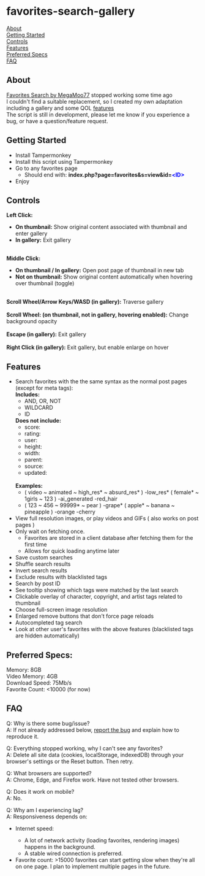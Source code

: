 # favorites-search-gallery

[About](#about)<br>
[Getting Started](#getting-started)<br>
[Controls](#controls)<br>
[Features](#features)<br>
[Preferred Specs](#preferred-specs)<br>
[FAQ](#faq)

## About

[Favorites Search by MegaMoo77](https://github.com/MegaMoo77/favorites-search) stopped working some time ago<br>
I couldn't find a suitable replacement, so I created my own adaptation including a gallery and some QOL [features](#features)<br>
The script is still in development, please let me know if you experience a bug, or have a question/feature request.

## Getting Started

<ul>
    <li>Install Tampermonkey</li>
    <li>Install this script using Tampermonkey</li>
    <li>Go to any favorites page
        <ul>
        <li>Should end with: <strong>index.php?page=favorites&s=view&id=<font color ="blue">&ltID&gt</font></strong></li>
        </ul>
    </li>
<li>Enjoy</li>
</ul>

## Controls

<strong>Left Click:</strong>
<ul>
<li><strong>On thumbnail:</strong> Show original content associated with thumbnail and enter gallery</li>
<li><strong>In gallery:</strong> Exit gallery</li>
</ul><br>
<strong>Middle Click:</strong>
<ul>
<li><strong>On thumbnail / In gallery:</strong> Open post page of thumbnail in new tab</li>
<li><strong>Not on thumbnail:</strong> Show original content automatically when hovering over thumbnail (toggle)</li>
</ul><br>
<strong>Scroll Wheel/Arrow Keys/WASD (in gallery):</strong> Traverse gallery<br><br>
<strong>Scroll Wheel: (on thumbnail, not in gallery, hovering enabled):</strong> Change background opacity<br><br>
<strong>Escape (in gallery):</strong> Exit gallery<br><br>
<strong>Right Click (in gallery):</strong> Exit gallery, but enable enlarge on hover

## Features

<ul>
    <li>Search favorites with the the same syntax as the normal post pages (except for meta tags):<br>
        <strong>Includes:</strong>
            <ul>
            <li>AND, OR, NOT</li>
            <li>WILDCARD</li>
            <li>ID</li>
            </ul>
        <strong>Does not include:</strong>
        <ul>
            <li>score:</li>
            <li>rating:</li>
            <li>user:</li>
            <li>height:</li>
            <li>width:</li>
            <li>parent:</li>
            <li>source:</li>
            <li>updated:</li>
        </ul>
        <br>
        <strong>Examples:</strong><br>
        <ul>
        <li>( video ~ animated ~ high_res* ~ absurd_res* ) -low_res* ( female* ~ 1girls ~ 123 ) -ai_generated -red_hair</li>
        <li>( 123 ~ 456 ~ 99999* ~ pear ) -grape* ( apple* ~ banana ~ pineapple ) -orange -cherry</li>
        </ul>
    </li>
    <li>View full resolution images, or play videos and GIFs ( also works on post pages )
    </li>
    <li>Only wait on fetching once.<br>
    <ul>
        <li>Favorites are stored in a client database after fetching them for the first time</li>
        <li>Allows for quick loading anytime later</li>
    </ul>
    </li>
    <li>Save custom searches</li>
    <li>Shuffle search results</li>
    <li>Invert search results</li>
    <li>Exclude results with blacklisted tags</li>
    <li>Search by post ID</li>
    <li>See tooltip showing which tags were matched by the last search</li>
    <li>Clickable overlay of character, copyright, and artist tags related to thumbnail</li>
    <li>Choose full-screen image resolution</li>
    <li>Enlarged remove buttons that don't force page reloads</li>
    <li>Autocompleted tag search</li>
    <li>Look at other user's favorites with the above features (blacklisted tags are hidden automatically)</li>
</ul>

## Preferred Specs:

Memory: 8GB<br>
Video Memory: 4GB<br>
Download Speed: 75Mb/s<br>
Favorite Count: <10000 (for now)

## FAQ

Q: Why is there some bug/issue?<br>
A: If not already addressed below, [report the bug](https://github.com/bruh3396/favorites-search-gallery/issues) and explain how to reproduce it.

Q: Everything stopped working, why I can't see any favorites?<br>
A: Delete all site data (cookies, localStorage, indexedDB) through your browser's settings or the Reset button. Then retry.

Q: What browsers are supported?<br>
A: Chrome, Edge, and Firefox work. Have not tested other browsers.

Q: Does it work on mobile?<br>
A: No.

Q: Why am I experiencing lag?<br>
A: Responsiveness depends on:

<ul>
    <li>Internet speed: </li>
    <ul>
        <li>A lot of network activity (loading favorites, rendering images) happens in the background.</li>
        <li>A stable wired connection is preferred.</li>
    </ul>
    <li>Favorite count: >15000 favorites can start getting slow when they're all on one page. I plan to implement multiple pages in the future.</li>
</ul>
